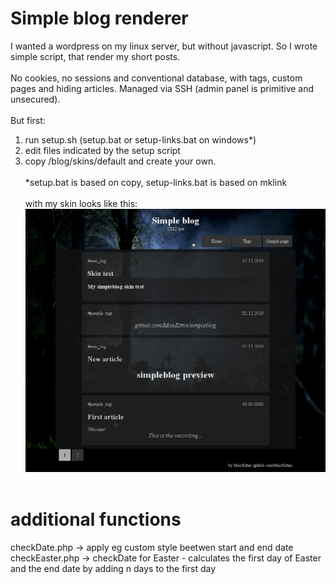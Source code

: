 # Simple blog renderer
I wanted a wordpress on my linux server, but without javascript. So I wrote simple script, that render my short posts.
<br><br>
No cookies, no sessions and conventional database, with tags, custom pages and hiding articles. Managed via SSH (admin panel is primitive and unsecured).<br><br>
But first:<br>
1) run setup.sh (setup.bat or setup-links.bat on windows*)
2) edit files indicated by the setup script
3) copy /blog/skins/default and create your own.<br><br>
*setup.bat is based on copy, setup-links.bat is based on mklink<br><br>
with my skin looks like this:<br>
![preview](https://raw.githubusercontent.com/MissKittin/simpleblog/master/preview_main.png)<br><br>
# additional functions
checkDate.php -> apply eg custom style beetwen start and end date<br>
checkEaster.php -> checkDate for Easter - calculates the first day of Easter and the end date by adding n days to the first day
